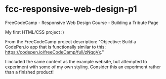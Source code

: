 # fcc-responsive-web-design-p1
FreeCodeCamp - Responsive Web Design Course - Building a Tribute Page

My first HTML/CSS project :)

From the FreeCodeCamp project description:
"Objective: Build a CodePen.io app that is functionally similar to this: https://codepen.io/freeCodeCamp/full/zNqgVx."

I included the same content as the example website, but attempted to experiment with some of my own styling.  Consider this an experiment rather than a finished product!




